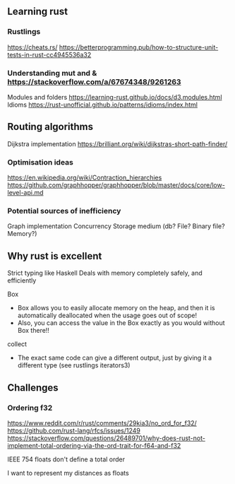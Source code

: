 ## Learning rust
### Rustlings
https://cheats.rs/
https://betterprogramming.pub/how-to-structure-unit-tests-in-rust-cc4945536a32

### Understanding mut and & https://stackoverflow.com/a/67674348/9261263
Modules and folders https://learning-rust.github.io/docs/d3.modules.html
Idioms https://rust-unofficial.github.io/patterns/idioms/index.html

## Routing algorithms 

Dijkstra implementation https://brilliant.org/wiki/dijkstras-short-path-finder/

### Optimisation ideas
https://en.wikipedia.org/wiki/Contraction_hierarchies
https://github.com/graphhopper/graphhopper/blob/master/docs/core/low-level-api.md

### Potential sources of inefficiency
Graph implementation
Concurrency
Storage medium (db? File? Binary file? Memory?)

## Why rust is excellent

Strict typing like Haskell
Deals with memory completely safely, and efficiently

Box
- Box allows you to easily allocate memory on the heap, and then it is automatically deallocated when the usage goes out of scope!
- Also, you can access the value in the Box exactly as you would without Box there!!

collect
- The exact same code can give a different output, just by giving it a different type (see rustlings iterators3)

## Challenges

### Ordering f32

https://www.reddit.com/r/rust/comments/29kia3/no_ord_for_f32/
https://github.com/rust-lang/rfcs/issues/1249
https://stackoverflow.com/questions/26489701/why-does-rust-not-implement-total-ordering-via-the-ord-trait-for-f64-and-f32

IEEE 754 floats don't define a total order

I want to represent my distances as floats

